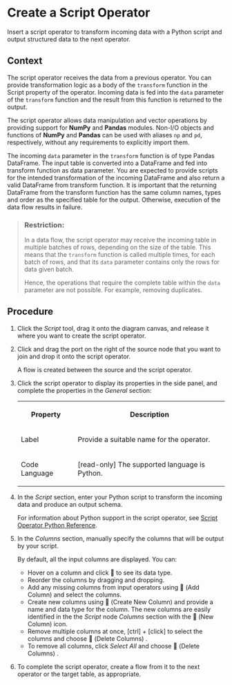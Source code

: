 <!-- loiof3e2570966ac4036b552ebd998274af1 -->

<link rel="stylesheet" type="text/css" href="../css/sap-icons.css"/>

# Create a Script Operator

Insert a script operator to transform incoming data with a Python script and output structured data to the next operator.



## Context

The script operator receives the data from a previous operator. You can provide transformation logic as a body of the `transform` function in the Script property of the operator. Incoming data is fed into the `data` parameter of the `transform` function and the result from this function is returned to the output.

The script operator allows data manipulation and vector operations by providing support for **NumPy** and **Pandas** modules. Non-I/O objects and functions of **NumPy** and **Pandas** can be used with aliases `np` and `pd`, respectively, without any requirements to explicitly import them.

The incoming `data` parameter in the `transform` function is of type Pandas DataFrame. The input table is converted into a DataFrame and fed into transform function as data parameter. You are expected to provide scripts for the intended transformation of the incoming DataFrame and also return a valid DataFrame from transform function. It is important that the returning DataFrame from the transform function has the same column names, types and order as the specified table for the output. Otherwise, execution of the data flow results in failure.

> ### Restriction:  
> In a data flow, the script operator may receive the incoming table in multiple batches of rows, depending on the size of the table. This means that the `transform` function is called multiple times, for each batch of rows, and that its `data` parameter contains only the rows for data given batch.
> 
> Hence, the operations that require the complete table within the `data` parameter are not possible. For example, removing duplicates.



<a name="loiof3e2570966ac4036b552ebd998274af1__steps_umw_gdk_srb"/>

## Procedure

1.  Click the *Script* tool, drag it onto the diagram canvas, and release it where you want to create the script operator.

2.  Click and drag the port on the right of the source node that you want to join and drop it onto the script operator.

    A flow is created between the source and the script operator.

3.  Click the script operator to display its properties in the side panel, and complete the properties in the *General* section:


    <table>
    <tr>
    <th valign="top">

    Property
    
    </th>
    <th valign="top">

    Description
    
    </th>
    </tr>
    <tr>
    <td valign="top">
    
    Label
    
    </td>
    <td valign="top">
    
    Provide a suitable name for the operator.
    
    </td>
    </tr>
    <tr>
    <td valign="top">
    
    Code Language
    
    </td>
    <td valign="top">
    
    \[read-only\] The supported language is Python.
    
    </td>
    </tr>
    </table>
    
4.  In the *Script* section, enter your Python script to transform the incoming data and produce an output schema.

    For information about Python support in the script operator, see [Script Operator Python Reference](script-operator-python-reference-73e8ba1.md).

5.  In the *Columns* section, manually specify the columns that will be output by your script.

    By default, all the input columns are displayed. You can:

    -   Hover on a column and click <span class="FPA-icons-V3"></span> to see its data type.
    -   Reorder the columns by dragging and dropping.
    -   Add any missing columns from input operators using <span class="FPA-icons-V3"></span> \(Add Column\) and select the columns.
    -   Create new columns using <span class="FPA-icons-V3"></span> \(Create New Column\) and provide a name and data type for the column. The new columns are easily identified in the the *Script* node *Columns* section with the <span class="FPA-icons-V3"></span> \(New Column\) icon.
    -   Remove multiple columns at once, [ctrl\] + [click\]  to select the columns and choose <span class="FPA-icons-V3"></span> \(Delete Columns\) .
    -   To remove all columns, click *Select All* and choose <span class="FPA-icons-V3"></span> \(Delete Columns\) .

6.  To complete the script operator, create a flow from it to the next operator or the target table, as appropriate.


